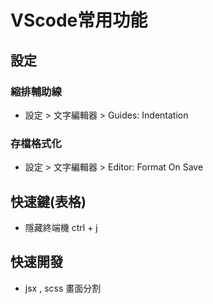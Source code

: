 # VScode常用功能

## 設定

### 縮排輔助線

* 設定 > 文字編輯器 > Guides: Indentation

### 存檔格式化

* 設定 > 文字編輯器 > Editor: Format On Save

## 快速鍵(表格)

* 隱藏終端機 ctrl + j

## 快速開發

* jsx , scss 畫面分割
